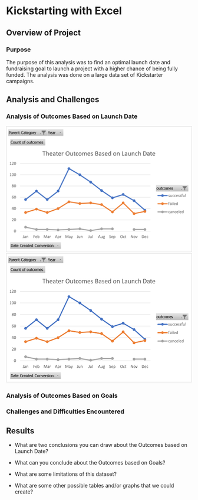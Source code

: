 # Kickstarting with Excel

## Overview of Project
### Purpose
The purpose of this analysis was to find an optimal launch date and fundraising goal to launch a project with a higher chance of being fully funded. The analysis was done on a large data set of Kickstarter campaigns.
## Analysis and Challenges

### Analysis of Outcomes Based on Launch Date
![Outcomes based on launch date](resources/Theater_Outcomes_vs_Launch.png)
<img src="resources/Theater_Outcomes_vs_Launch.png" 
width ="600" height="350">

### Analysis of Outcomes Based on Goals

### Challenges and Difficulties Encountered

## Results

- What are two conclusions you can draw about the Outcomes based on Launch Date?

- What can you conclude about the Outcomes based on Goals?

- What are some limitations of this dataset?

- What are some other possible tables and/or graphs that we could create?
